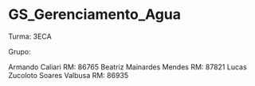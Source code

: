 # GS_Gerenciamento_Agua

Turma: 3ECA

Grupo:

Armando Caliari                 RM: 86765
Beatriz Mainardes Mendes        RM: 87821
Lucas Zucoloto Soares Valbusa   RM: 86935